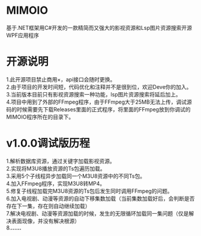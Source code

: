 # MIMOIO
基于.NET框架用C#开发的一款精简而又强大的影视资源和Lsp图片资源搜索开源WPF应用程序

# 开源说明
1.此开源项目禁止商用×，api接口会随时更换。<br>
2.由于项目的开发时间短，代码优化和注释并不是很到位，欢迎Deve你的加入。<br>
3.当前版本目前只有影视资源搜索一种功能，lsp图片资源搜索将延后加上。<br>
4.项目中用到了外部的FFmpeg程序，由于FFmpeg大于25MB无法上传，调试源码的时候需要先下载Releases里面的正式程序，将里面的FFmpeg放到你调试的MIMOIO程序所在的目录下。

# v1.0.0调试版历程
1.解析数据库资源，通过关键字加载影视资源。<br>
2.实现将M3U8播放资源的Ts包遍历加载。<br>
3.采用5个子线程异步加载同一个M3U8资源中的不同Ts包。<br>
4.加入FFmpeg程序，实现M3U8转MP4。<br>
5.修复子线程加载完M3U8资源的Ts包后发生同时调用FFmpeg的问题。<br>
6.加入电视剧、动漫等资源的自动下移集数加载（当前集数加载好后，会判断是否存在下一集，存在则自动继续加载）<br>
7.解决电视剧、动漫等资源加载的时候，发生的无限循环加载同一集问题（仅是解决表面现像，并没有解决根源）<br>
8.***......***
